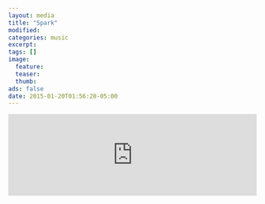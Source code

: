```yaml
---
layout: media
title: "Spark"
modified:
categories: music
excerpt:
tags: []
image:
  feature:
  teaser:
  thumb:
ads: false
date: 2015-01-20T01:56:28-05:00
---
```


<iframe width="100%" height="166" scrolling="no" frameborder="no" src="https://w.soundcloud.com/player/?url=https%3A//api.soundcloud.com/tracks/186928538&amp;color=ff5500&amp;auto_play=false&amp;hide_related=false&amp;show_comments=true&amp;show_user=true&amp;show_reposts=false"></iframe>
